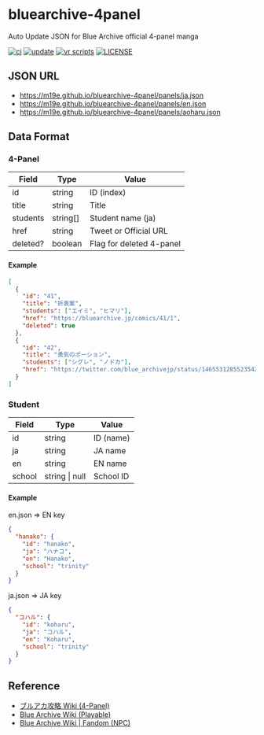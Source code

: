 # bluearchive-4panel

Auto Update JSON for Blue Archive official 4-panel manga

[![ci](https://github.com/m19e/4panel-scraper/actions/workflows/ci.yml/badge.svg)](https://github.com/m19e/4panel-scraper/actions/workflows/ci.yml)
[![update](https://github.com/m19e/4panel-scraper/actions/workflows/update.yml/badge.svg)](https://github.com/m19e/4panel-scraper/actions/workflows/update.yml)
[![vr scripts](https://badges.velociraptor.run/flat.svg)](https://velociraptor.run)
[![LICENSE](https://img.shields.io/badge/license-MIT-brightgreen)](LICENSE)

## JSON URL

- https://m19e.github.io/bluearchive-4panel/panels/ja.json
- https://m19e.github.io/bluearchive-4panel/panels/en.json
- https://m19e.github.io/bluearchive-4panel/panels/aoharu.json

## Data Format

### 4-Panel

| Field    | Type     | Value                    |
| -------- | -------- | ------------------------ |
| id       | string   | ID (index)               |
| title    | string   | Title                    |
| students | string[] | Student name (ja)        |
| href     | string   | Tweet or Official URL    |
| deleted? | boolean  | Flag for deleted 4-panel |

#### Example

```json
[
  {
    "id": "41",
    "title": "折衷案",
    "students": ["エイミ", "ヒマリ"],
    "href": "https://bluearchive.jp/comics/41/1",
    "deleted": true
  },
  {
    "id": "42",
    "title": "勇気のポーション",
    "students": ["シグレ", "ノドカ"],
    "href": "https://twitter.com/blue_archivejp/status/1465531285523542017"
  }
]
```

### Student

| Field  | Type           | Value     |
| ------ | -------------- | --------- |
| id     | string         | ID (name) |
| ja     | string         | JA name   |
| en     | string         | EN name   |
| school | string \| null | School ID |

#### Example

en.json => EN key

```json
{
  "hanako": {
    "id": "hanako",
    "ja": "ハナコ",
    "en": "Hanako",
    "school": "trinity"
  }
}
```

ja.json => JA key

```json
{
  "コハル": {
    "id": "koharu",
    "ja": "コハル",
    "en": "Koharu",
    "school": "trinity"
  }
}
```

## Reference

- [ブルアカ攻略 Wiki (4-Panel)](https://bluearchive.wikiru.jp/?Twitter%E9%80%A3%E8%BC%89#Manga)
- [Blue Archive Wiki (Playable)](https://bluearchive.wiki/wiki/Characters)
- [Blue Archive Wiki | Fandom (NPC)](https://bluearchive.fandom.com/wiki/Category:NPC)
